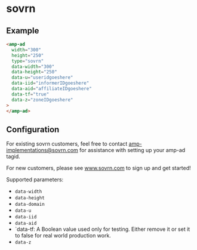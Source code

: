 <!---
Copyright 2016 The AMP HTML Authors. All Rights Reserved.

Licensed under the Apache License, Version 2.0 (the "License");
you may not use this file except in compliance with the License.
You may obtain a copy of the License at

      http://www.apache.org/licenses/LICENSE-2.0

Unless required by applicable law or agreed to in writing, software
distributed under the License is distributed on an "AS-IS" BASIS,
WITHOUT WARRANTIES OR CONDITIONS OF ANY KIND, either express or implied.
See the License for the specific language governing permissions and
limitations under the License.

*********
* Existing sovrn customers feel free to contact amp-implementations@sovrn.com for assistance with setting up your amp-ad tag.
* New customers please see www.sovrn.com to sign up and get started!
*********

-->

# sovrn

## Example

```html
<amp-ad
  width="300"
  height="250"
  type="sovrn"
  data-width="300"
  data-height="250"
  data-u="useridgoeshere"
  data-iid="informerIDgoeshere"
  data-aid="affiliateIDgoeshere"
  data-tf="true"
  data-z="zoneIDgoeshere"
>
</amp-ad>
```

## Configuration

For existing sovrn customers, feel free to contact amp-implementations@sovrn.com for assistance with setting up your amp-ad tagid.

For new customers, please see www.sovrn.com to sign up and get started!

Supported parameters:

- `data-width`
- `data-height`
- `data-domain`
- `data-u`
- `data-iid`
- `data-aid`
- `data-tf: A Boolean value used only for testing. Either remove it or set it to false for real world production work.
- `data-z`
